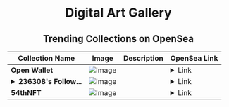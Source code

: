 <div align="center">

# Digital Art Gallery

## Trending Collections on OpenSea

| Collection Name                       | Image                                                                                     | Description                       | OpenSea Link                                                                                          |
|---------------------------------------|-------------------------------------------------------------------------------------------|-----------------------------------|--------------------------------------------------------------------------------------------------------|
| **Open Wallet** | ![Image](https://i.seadn.io/s/raw/files/8ada4e1397d5221a5dd6de4fb0cbfb7c.jpg?w=500&auto=format?w=200&auto=format) |  | <details><summary>Link</summary>[Open Wallet](https://opensea.io/collection/open-wallet-28)</details> |
| **<details><summary>236308's Follow...</summary>236308's Follower</details>** | ![Image](https://i.seadn.io/s/raw/files/19f9f090920392cc3650cbdf4361755b.png?w=500&auto=format?w=200&auto=format) |  | <details><summary>Link</summary>[236308's Follower](https://opensea.io/collection/236308-s-follower)</details> |
| **54thNFT** | ![Image](https://i.seadn.io/s/raw/files/ad77f2f24915219cfdfbae2967f2bf81.png?w=500&auto=format?w=200&auto=format) |  | <details><summary>Link</summary>[54thNFT](https://opensea.io/collection/54thnft)</details> |

</div>